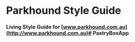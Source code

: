 # Parkhound Style Guide

#### Living Style Guide for [www.parkhound.com.au](http://www.parkhound.com.au)# PastryBoxApp
